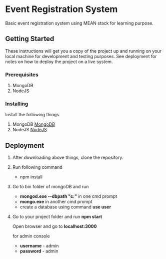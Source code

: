 # Event Registration System

Basic event registration system using MEAN stack for learning purpose.

## Getting Started

These instructions will get you a copy of the project up and running on your local machine for development and testing purposes. See deployment for notes on how to deploy the project on a live system.

### Prerequisites

1. MongoDB
2. NodeJS

### Installing

Install the following things

1. MongoDB 
    [MongoDB](https://www.mongodb.com/download-center)
2. NodeJS
    [NodeJS](https://nodejs.org/en/download/)

## Deployment

1. After downloading above things, clone the repository.
2. Run following command
    * npm install
3. Go to bin folder of mongoDB and run 
    * **mongod.exe --dbpath "c:\"** in one cmd prompt
    * **mongo.exe** in another cmd prompt
    * create a database using command 
        **use user**
4. Go to your project folder and run 
    **npm start**
    
    Open browser and go to **localhost:3000**
    
    for admin console 
    * **username** - admin
    * **password** - admin


